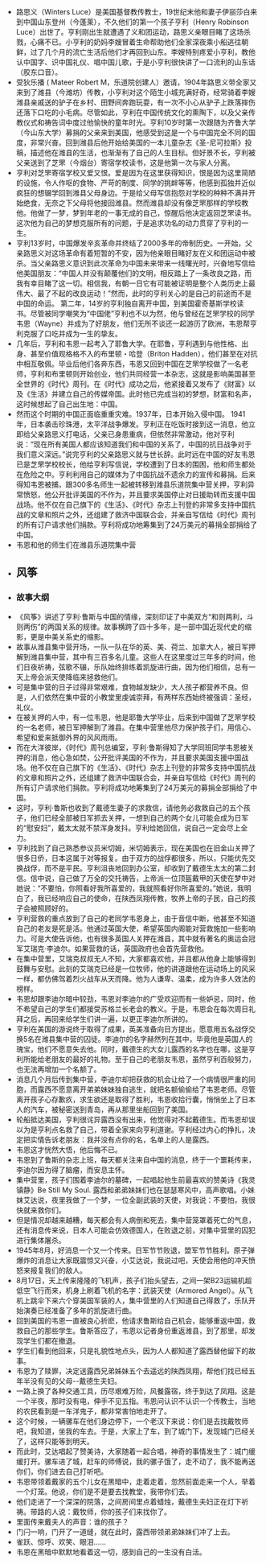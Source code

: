- 路思义（Winters Luce）是美国基督教传教士，19世纪末他和妻子伊丽莎白来到中国山东登州（今蓬莱），不久他们的第一个孩子亨利（Henry Robinson Luce）出世了。亨利刚出生就遭遇了义和团运动，路思义亲眼目睹了这场杀戮，心痛不已。小亨利的奶妈李嫂冒着生命帮助他们全家深夜乘小船逃往朝鲜，过了几个月的流亡生活后他们才再回到山东。李嫂特别疼爱小亨利，教他认中国字、识中国礼仪、唱中国儿歌，于是小亨利很快讲了一口流利的山东话（胶东口音）。
- 受狄乐播 ( Mateer Robert  M，乐道院创建人）邀请，1904年路思义带全家又来到了潍县（今潍坊）传教，小亨利对这个陌生小城充满好奇，经常骑着李嫂潍县亲戚送的驴子在乡村、田野间奔跑玩耍，有一次不小心从驴子上跌落摔伤还落下口吃的小毛病。尽管如此，亨利在中国传统文化的熏陶下，以及父亲传教仪式和祷告词中度过他愉快的童年时光。亨利10岁时第一次跟随为齐鲁大学（今山东大学）募捐的父亲来到美国，他感受到这是一个与中国完全不同的国度，非常兴奋。回到潍县后他开始给美国的一本儿童杂志《圣-尼可拉斯》投稿，描述他在潍县的生活，也渐渐有了自己的人生目标。但好景不长，亨利被父亲送到了芝罘（今烟台）寄宿学校读书，这是他第一次与家人分离。
- 亨利对芝罘寄宿学校又爱又恨。爱是因为在这里获得知识，恨是因为这里简陋的设施，令人作呕的食物、严苛的制度、同学的挑衅等等，他感到孤独并近似疯狂的想辍学回到潍县父母身边。于是给父母写信抱怨对学校的种种不满并开始绝食，无奈之下父母将他接回潍县。然而潍县却没有像芝罘那样的学校教他。他做了一梦，梦到年老的一事无成的自己，惊醒后他决定返回芝罘读书。这次他为自己的梦想克服所有的问题，于是追求功名的动力贯穿了亨利的一生。
- 亨利13岁时，中国爆发辛亥革命并终结了2000多年的帝制历史。一开始，父亲路思义对这场革命有着短暂的不安，因为他亲眼目睹好友在义和团运动中被杀。当父亲路思义意识到此次革命为中国未来带来一线曙光时，兴奋地写信给他美国朋友：“中国人并没有颠覆他们的文明，相反踏上了一条改良之路，而我有幸目睹了这一切。相信我，有朝一日它有可能被证明是整个人类历史上最伟大、最了不起的改良运动！”然而，此时的亨利关心的是自己的前途而不是中国的命运。 第二年，14岁的亨利独自离开中国，到美国霍奇基斯学校读书。尽管被同学嘲笑为“中国佬”亨利也不以为然，他与曾经在芝罘学校的同学韦恩（Wayne）并成为了好朋友，他们无所不谈还一起游历了欧洲，韦恩帮亨利克服了口吃并成为一生的挚友。
- 几年后，亨利和韦恩一起考入了耶鲁大学。在耶鲁，亨利遇到与他性格、出身、甚至价值观格格不入的布里顿・哈登（Briton Hadden），他们甚至在对抗中相互敬佩。毕业后他们各奔东西，韦恩又回到中国在芝罘学校做了一名老师，亨利和布里顿则开始创业，他们共同经营一本杂志，这就是影响美国甚至全世界的《时代》周刊。在《时代》成功之后，他紧接着又发布了《财富》以及《生活》并建立自己的传媒帝国。此时他已完成当初的梦想，财富和名声，这时候想起了自己出生地：中国。
- 然而这个时期的中国正面临重重灾难。1937年，日本开始入侵中国。 1941年，日本袭击珍珠港，太平洋战争爆发。亨利正在吃饭时接到这一消息，他立即给父亲路思义打电话，父亲已身患重病，但依然非常激动，他对亨利说：“现在所有美国人都应该知道我们和中国的关系了，中国的抗日战争对于我们意义深远。”说完亨利的父亲路思义就与世长辞。此时远在中国的好友韦恩已是芝罘学校校长，他给亨利写信说，学校遭到了日本的围困，他和师生都处在危险之中。亨利利用自己的媒体为了中国抗战不遗余力的宣传和募捐。后来得知韦恩被捕，跟300多名师生一起被转移到潍县乐道院集中营关押，亨利异常愤怒，他公开批评美国的不作为，并且要求美国停止对日援助转而支援中国战场。他不仅在自己旗下的《生活》、《时代》杂志上刊登的非常多支持中国抗战的文章和照片之外，还组建了救济中国联合会，并亲自写信给《时代》周刊的所有订户请求他们捐款。亨利将成功地筹集到了24万美元的募捐全部捐给了中国。
- 韦恩和他的师生们在潍县乐道院集中营
- ## 风筝
- ### 故事大纲 
- 《风筝》讲述了亨利·鲁斯与中国的情缘，深刻印证了中美双方“和则两利，斗则两伤”的两国关系的规律。故事横跨了四十多年，是一部中国近现代史的缩影，更是中美关系史的缩影。
- 故事从潍县集中营开场，一队一队在华的英、美、荷兰、加拿大人，被日军押解到潍县集中营，其中有三百多名儿童。这些人在这里度过三年多的时间，他们日夜祈祷，弦歌不辍，乐队始终排练着凯旋进行曲，因为他们相信，总有一天上帝会派天使降临来拯救他们。
- 可是集中营的日子过得非常艰难，食物越发缺少，大人孩子都营养不良。但是，人们依然在集中营的小教堂里虔诚崇拜，有两样东西始终被强调：圣经，礼仪。
- 在被关押的人中，有一位韦恩，他是耶鲁大学毕业，后来到中国做了芝罘学校的一名老师，被日军押解到了潍县。在集中营里他尽力保护孩子们，用信心、希望和爱来抵御外界的风风雨雨。
- 而在大洋彼岸，《时代》周刊总编室，亨利·鲁斯得知了大学同班同学韦恩被关押的消息，他心急如焚，公开批评美国的不作为，并且要求美国支援中国战场。他不仅在自己旗下的《生活》、《时代》杂志上刊登的非常多支持中国抗战的文章和照片之外，还组建了救济中国联合会，并亲自写信给《时代》周刊的所有订户请求他们捐款。亨利将成功地筹集到了24万美元的募捐全部捐给了中国。
- 这时，亨利·鲁斯也收到了戴德生妻子的求救信，请他务必救救自己的五个孩子，他们已经全部被日军抓去关押，一想到自己的两个女儿可能会成为日军的“慰安妇”，戴太太就不禁浑身发抖。亨利给她回信，说自己一定会尽上全力。
- 亨利找到了自己熟悉参议员米切姆，米切姆表示，现在美国也在旧金山关押了很多日侨，日本这属于对等报复。由于双方的战俘都很多，所以，只能优先交换战俘，而不是平民。亨利沮丧地回到办公室，却收到了戴德生太太的第二封信。信中说，自己做了万全的交托祷告，上帝派一位顶盔戴甲的天使在梦中对她说：“不要怕，你照看好我所喜爱的，我就照看好你所喜爱的。”她说，我明白了，我已经响应自己的使命，在陕西凤翔传教，牧养上帝的子民，自己的孩子会被照顾好的。
- 亨利营救的重点放到了自己的老同学韦恩身上，由于音信中断，他甚至不知道自己的老友是死是活。他通过英国大使，希望英国内阁能对营救施加一些影响力。可是大使告诉他，也有很多英国人关押在潍县，其中就有著名的奥运会冠军艾瑞克·李迪尔。如果营救的话，英国政府也会首先营救他。
- 在集中营里，艾瑞克叔叔无人不知，大家都喜欢他，并且都从他身上能够得到鼓舞与安慰。此刻的艾瑞克已经是一位牧师，他的讲道跟他在运动场上的风采一样，都仿佛驾着烈火战车从天而降。他为人谦卑、温柔，成为许多人效法的榜样。
- 韦恩却跟李迪尔暗中较劲，韦恩对李迪尔的广受欢迎而有一些妒忌，同时，他不希望自己的学生们都接受苏格兰长老会的教义。于是，韦恩会在每次周日礼拜之后，再回来给学生们讲一遍，以更正李迪尔所讲的。
- 亨利在美国的游说终于取得了成果，英美准备向日方提出，愿意用五名战俘交换5名在潍县集中营的囚徒。李迪尔的名字赫然列在其中，毕竟他是英国人的瑰宝，他们不愿意失去他。同时，戴德生的大女儿露西的名字也在哪，这是亨利所能给老朋友的最好的礼物。至于自己的老朋友韦恩，虽然亨利百般努力，也无法再增加一个名额了。
- 消息几个月后传到集中营，李迪尔却把获救的机会让给了一个病情很严重的同胞，而露西不愿意离开弟弟妹妹独自逃生，就把名额偷偷给了韦恩老师。尽管离开孩子心存歉疚，求生欲还是取得了胜利，韦恩收拾行囊，悄悄坐上了日本人的汽车，被秘密送到青岛，再从那里坐船回到了美国。
- 轮船抵达美国，亨利很诧异露西没有出来，他觉得对不起戴德生。而韦恩却误以为是亨利点名救了自己，带着全家来向亨利道谢。亨利经过内心的挣扎，决定把实情告诉老朋友：我并没有点你的名，名单上的人是露西。
- 韦恩这才恍然大悟，他后悔不已。
- 韦恩到了鲁斯的杂志上班，每天都关注来自中国的消息，终于一个噩耗传来，李迪尔因为得了脑瘤，而安息主怀。
- 集中营里，孩子们围着李迪尔的墓碑，一起唱起他生前最喜欢的赞美诗《我灵镇静》Be Still My Soul. 露西和弟弟妹妹们也在瑟瑟寒风中，高声歌唱。小妹妹艾达说，夜里我做了一个梦，一位全副武装的天使，对我说：不要怕，我很快就来救你们。
- 但是情况却越来越糟，每天都会有人病倒和死去，集中营笼罩着死亡的气息，还有消息传来说，日本人可能会仿效德国人，在败退之前，对集中营里的囚犯进行集体屠杀。
- 1945年8月，好消息一个又一个传来。日军节节败退，盟军节节胜利。原子弹爆炸的消息让大家既震惊又兴奋，小艾达说，我说过吧，天使会用他的冲天愤怒来报复我们的敌人。
- 8月17日，天上传来隆隆的飞机声，孩子们抬头望去，之间一架B23运输机超低空飞行而来，机身上刷着飞机的名字：武装天使（Armored Angel）。从飞机上跳伞下来六个穿美国军装的人，集中营里的人们知道自己得救了，乐队开始演奏已经准备了多年的凯旋进行曲。
- 回到美国的韦恩一直被良心折麽，他请求鲁斯给自己机会，能够重返中国，救救自己的那些学生。鲁斯答应了，韦恩以记者身份重返潍县，到了那里，却发现学生们都在撤退。
- 学生们看到他回来，只是礼貌性地点头，因为人人都知道了露西替他留下的故事。
- 韦恩为了赎罪，决定送露西兄弟姊妹五个去遥远的陕西凤翔，帮他们找已经五年半没有见的父母--戴德生夫妇。
- 一路上换了各种交通工具，历尽艰难万险，风餐露宿，终于到达了凤翔。这是一个半夜，那时没有电，伸手不见五指。韦恩问认识不认识一个传教士，当地的农民看到是一车洋鬼子，都非常害怕地走开了。
- 这个时候，一辆骡车在他们身边停下，一个老汉下来说：你们是去找戴牧师吧，我知道，坐我的车去。于是，大家上了车，到了城门下，发现城门已经关了，这样只能等到明天。
- 而此时，艾达唱起了赞美诗，大家随着一起合唱，神奇的事情发生了：城门缓缓打开。骡车进了城，赶车的师傅说，我的骡子饿了，走不动了，我不能再送你们，你们进去自己打听吧。
- 韦恩带领着戴家的五个儿女在黑暗中，走着走着，忽然前面走来一个人，举着一个灯笼。他说，你们是不是要去找教堂，我带你们去。
- 他们走进了一个深深的院落，之间房间里点着蜡烛，戴德生夫妇正在灯下祈祷。带路的人说：戴牧师，你的孩子们来找你了。
- 里面传来戴夫人的声音：谁的孩子？
- 门闩一响，门开了一道缝，就在此时，露西带领弟弟妹妹们冲了上去。
- 雀跃、惊呼、欢笑、眼泪……
- 韦恩在黑暗中默默地看着这一切，感到自己的一生没有白活。
